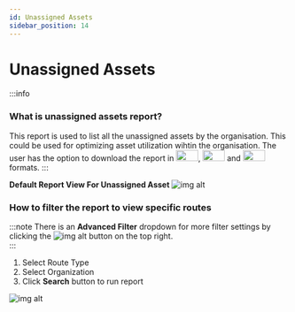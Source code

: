 ```yaml
---
id: Unassigned Assets
sidebar_position: 14
---
```


# Unassigned Assets


:::info
### What is unassigned assets report?
This report is used to list all the unassigned assets by the organisation. This could be used for optimizing asset utilization wihtin the organisation. The user has the option to download the report in <img src='/img/csv-btn.png' height='20px' width='40px'/>, <img src='/img/pdf-btn.png' height='20px' width='40px'/> and <img src='/img/excel-btn.png' height='20px' width='40px'/> formats.
:::

**Default Report View For Unassigned Asset**
![img alt](/img/unassigned-asset-default.png)

### How to filter the report to view specific routes
:::note
There is an **Advanced Filter** dropdown for more filter settings by clicking the ![img alt](/img/advanced-filter-btn.png) button on the top right. <br/>
:::
1. Select Route Type
2. Select Organization
3. Click **Search** button to run report <br/>

![img alt](/img/unassigned-asset-filter.png)